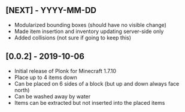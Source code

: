 ## [NEXT] - YYYY-MM-DD
- Modularized bounding boxes (should have no visible change)
- Made item insertion and inventory updating server-side only
- Added collisions (not sure if going to keep this)

## [0.0.2] - 2019-10-06
- Initial release of Plonk for Minecraft 1.7.10
- Place up to 4 items down
- Can be placed on 6 sides of a block (but up and down always face north)
- Can be washed away by water
- Items can be extracted but not inserted into the placed items
